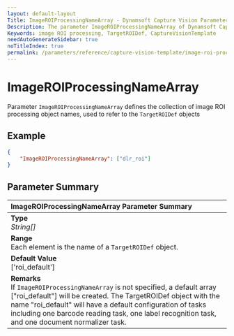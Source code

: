 ```yaml
---
layout: default-layout
Title: ImageROIProcessingNameArray - Dynamsoft Capture Vision Parameters
Description: The parameter ImageROIProcessingNameArray of Dynamsoft Capture Vision defines the collection of image ROI processing object names.
Keywords: image ROI processing, TargetROIDef, CaptureVisionTemplate
needAutoGenerateSidebar: true
noTitleIndex: true
permalink: /parameters/reference/capture-vision-template/image-roi-processing-name-array.html
---
```


# ImageROIProcessingNameArray

Parameter `ImageROIProcessingNameArray` defines the collection of image ROI processing object names, used to refer to the `TargetROIDef` objects

## Example

```json
{
    "ImageROIProcessingNameArray": ["dlr_roi"]
}
```

## Parameter Summary

| ImageROIProcessingNameArray Parameter Summary |
| :----------------------------------- |
| **Type**<br>*String[]* |
| **Range**<br>Each element is the name of a `TargetROIDef` object. |
| **Default Value**<br>['roi_default'] |
| **Remarks**<br>If `ImageROIProcessingNameArray` is not specified, a default array ["roi_default"] will be created. The TargetROIDef object with the name "roi_default" will have a default configuration of tasks including one barcode reading task, one label recognition task, and one document normalizer task.|
